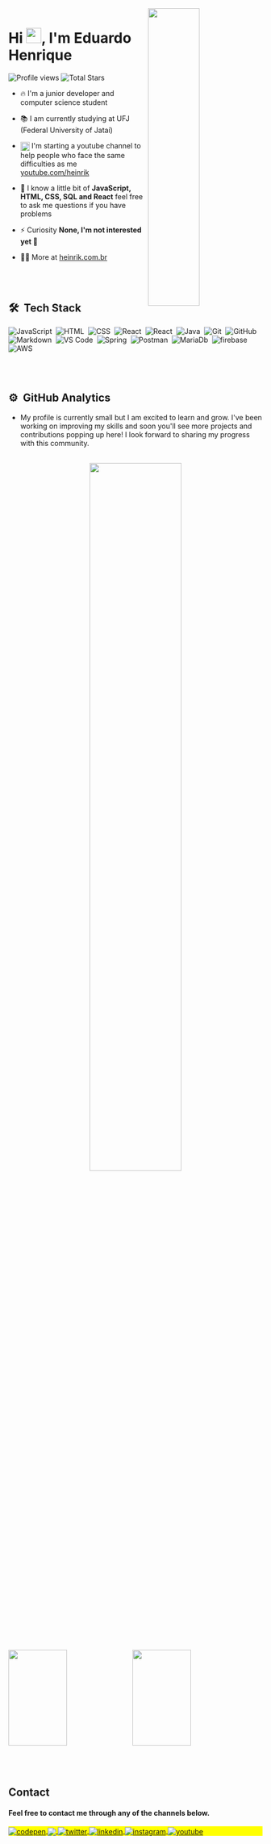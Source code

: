 
<img align="right" height="590em" width="45%" src="https://user-images.githubusercontent.com/111063166/250282109-d12132b6-4e48-4f1f-9369-4e20ac41c1c9.gif"/>
<h1 align="left">Hi <img  width="30px" src="https://user-images.githubusercontent.com/111063166/250281563-1f412304-b155-4772-a329-290bae1a1182.gif" height="30px">, I'm Eduardo Henrique</h1>
<p align="left"> <img src="https://komarev.com/ghpvc/?username=heinrikDev&color=yellow" alt="Profile views" /> 
	<img src="https://img.shields.io/github/stars/heinrikDev?label=Stars" alt="Total Stars">
  
</p>

- 🔥 I'm a junior developer and computer science student

- 📚 I am currently studying at UFJ (Federal University of Jataí)

- <span align="left"> <img align="center" src="https://user-images.githubusercontent.com/111063166/250288981-e649b1df-80de-4d7e-ba5e-085b675e7e20.png" height="18px"> I'm starting a youtube channel to help people who face the same difficulties as me [youtube.com/heinrik](https://www.youtube.com/channel/UC-710M8PP4YWNH0fuXiwl0g)</span>

- 💬 I know a little bit of **JavaScript, HTML, CSS, SQL and React** feel free to ask me questions if you have problems

- ⚡ Curiosity **None, I'm not interested yet 🥺**

- 👨‍💻 More at [heinrik.com.br](https://heinrik.com.br)



<br><br>

## 🛠 &nbsp;Tech Stack

![JavaScript](https://img.shields.io/badge/-JavaScript-05122A?style=flat&logo=javascript)&nbsp;
![HTML](https://img.shields.io/badge/-HTML-05122A?style=flat&logo=HTML5)&nbsp;
![CSS](https://img.shields.io/badge/-CSS-05122A?style=flat&logo=CSS3&logoColor=1572B6)&nbsp;
![React](https://img.shields.io/badge/-React-05122A?style=flat&logo=react)&nbsp;
![React](https://img.shields.io/badge/-React%20Native-05122A?style=flat&logo=react)&nbsp;
![Java](https://img.shields.io/badge/-Java-05122A?style=flat&logo=openjdk)&nbsp;
![Git](https://img.shields.io/badge/-Git-05122A?style=flat&logo=git)&nbsp;
![GitHub](https://img.shields.io/badge/-GitHub-05122A?style=flat&logo=github)&nbsp;
![Markdown](https://img.shields.io/badge/-Markdown-05122A?style=flat&logo=markdown)&nbsp;
![VS Code](https://img.shields.io/badge/-VS%20Code-05122A?style=flat&logo=visual-studio-code&logoColor=007ACC)&nbsp;
![Spring](https://img.shields.io/badge/-Spring-05122A?style=flat&logo=spring)&nbsp;
![Postman](https://img.shields.io/badge/-Postman-05122A?style=flat&logo=postman)&nbsp;
![MariaDb](https://img.shields.io/badge/-MariaDb-05122A?style=flat&logo=mariadb)&nbsp;
![firebase](https://img.shields.io/badge/-firebase-05122A?style=flat&logo=firebase)&nbsp;
![AWS](https://img.shields.io/badge/Amazon_AWS-05122A?style=flat&logo=amazonaws&logoColor=white
)&nbsp;

<br><br>

## ⚙️ &nbsp;GitHub Analytics

- My profile is currently small but I am excited to learn and grow. I've been working on improving my skills and soon you'll see more projects and contributions popping up here! I look forward to sharing my progress with this community. 
<br><br>
 <p align="center">
    <img width= "60%" src="https://streak-stats.demolab.com/?user=heinrikDev&theme=dark"/>
</p>
  <p align="left">
    <img width="48%" height="190em" src="https://github-readme-stats.vercel.app/api/top-langs/?username=heinrikDev&layout=compact&theme=dark"/>
    <img width="48%" height="190em" src="https://github-readme-stats.vercel.app/api?username=heinrikDev&show_icons=true&theme=dark"/>

</p>
 



<br><br>

## Contact

#### Feel free to contact me through any of the channels below.

<p align="left" style="background:yellow">
<a href="https://api.whatsapp.com/send/?phone=5564992728931&text=Converse%20com%20nosso%20suporte%20ao%20cliente&type=phone_number&app_absent=0" target="_blank">
  <img align="center" src="https://img.shields.io/badge/-Whatsapp-05122A?style=flat&logo=whatsapp" alt="codepen"/>
</a>
    <a href="mailto:heinrik.dev@gmail.com?">
    <img align="center" src="https://img.shields.io/badge/gmail-05122A?style=flat&logo=gmail&logoColor=white"/>
  </a>
<a href="https://twitter.com/Heinrik_Dev" target="_blank">
  <img align="center" src="https://img.shields.io/badge/-Twitter-05122A?style=flat&logo=twitter" alt="twitter"/>  
</a>
<a href="https://linkedin.com/in/eduardo-henrique-480a52281" target="_blank">
  <img align="center" src="https://img.shields.io/badge/-Linkedin-05122A?style=flat&logo=linkedin" alt="linkedin"/>
</a>
<a href="https://instagram.com/heinrik.dev" target="_blank">
 <img align="center" src="https://img.shields.io/badge/-Instagram-05122A?style=flat&logo=instagram" alt="instagram"/>
</a>
<a href="https://youtube.com/channel/UC-710M8PP4YWNH0fuXiwl0g" target="_blank">
 <img align="center" src="https://img.shields.io/badge/-Youtube-05122A?style=flat&logo=youtube" alt="youtube"/>
</a>
</p>

<!--
![snake svg](https://github.com/wavescats/wavescats/blob/output/github-contribution-grid-snake.svg)

<img width="490em" src="https://github-readme-twitter-gazf.vercel.app/api?id=Heinrik_Dev&layout=wide&show_reply=off&show_retweet=off" />
Here are some ideas to get you started:

-->
